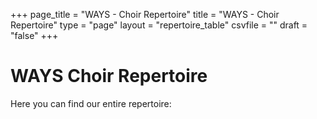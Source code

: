 +++
page_title = "WAYS - Choir Repertoire"
title = "WAYS - Choir Repertoire"
type = "page"
layout = "repertoire_table"
csvfile = ""
draft = "false"
+++
# WAYS Choir Repertoire

Here you can find our entire repertoire:
